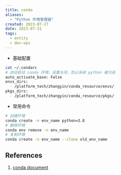 ```yaml
---
title: conda
aliases:
  - "Python 环境管理器"
created: 2023-07-27
date: 2023-07-31
tags:
  - entity
  - dev-ops
---
```


- 基础配置

```bash
cat ~/.condarc
# 自动启动 conda 环境，设置关闭，防止系统 python 被污染
auto_activate_base: False
envs_dirs:
  - /platform_tech/zhangyin/conda_resource/envs/
pkgs_dirs:
  - /platform_tech/zhangyin/conda_resource/pkgs/
```

- 常用命令

```bash
# 创建环境
conda create -n env_name python=3.8
# 删除环境
conda env remove -n env_name
# 复制环境
conda create -n env_name --clone old_env_name
```

## References

1. [conda document](https://docs.conda.io/projects/conda/en/stable/index.html)